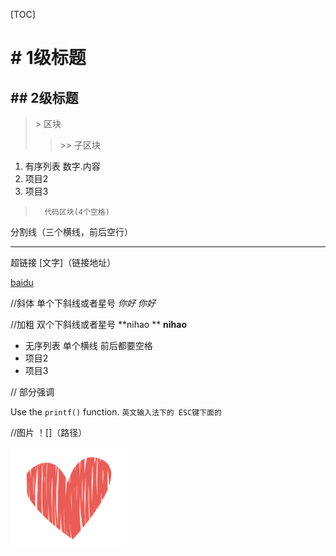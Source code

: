 [TOC]  

# \# 1级标题

## \## 2级标题

> \> 区块 
>> \>> 子区块



1. 有序列表 数字.内容
2. 项目2 
3. 项目3

>       代码区块(4个空格) 
>       


分割线（三个横线，前后空行）

--- 


超链接 [文字]（链接地址）

[baidu](www.baidu.com) 

//斜体 单个下斜线或者星号
_你好_ *你好*

//加粗 双个下斜线或者星号
**nihao ** __nihao__

- 无序列表 单个横线 前后都要空格
- 项目2
- 项目3

// 部分强调

Use the `printf()` function. `英文输入法下的 ESC键下面的`

//图片 ！[]（路径）

![](爱心.png)









